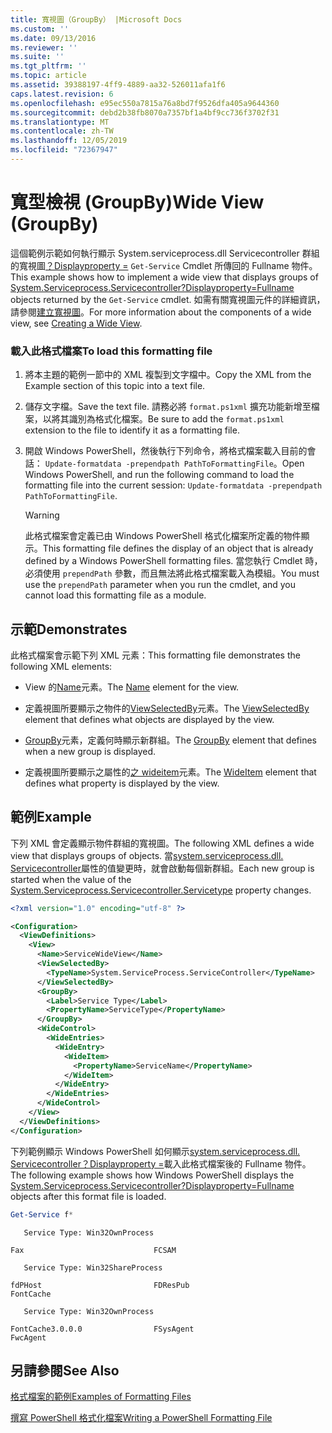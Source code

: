 ```yaml
---
title: 寬視圖（GroupBy） |Microsoft Docs
ms.custom: ''
ms.date: 09/13/2016
ms.reviewer: ''
ms.suite: ''
ms.tgt_pltfrm: ''
ms.topic: article
ms.assetid: 39388197-4ff9-4889-aa32-526011afa1f6
caps.latest.revision: 6
ms.openlocfilehash: e95ec550a7815a76a8bd7f9526dfa405a9644360
ms.sourcegitcommit: debd2b38fb8070a7357bf1a4bf9cc736f3702f31
ms.translationtype: MT
ms.contentlocale: zh-TW
ms.lasthandoff: 12/05/2019
ms.locfileid: "72367947"
---
```

# <a name="wide-view-groupby"></a><span data-ttu-id="fd0ca-102">寬型檢視 (GroupBy)</span><span class="sxs-lookup"><span data-stu-id="fd0ca-102">Wide View (GroupBy)</span></span>

<span data-ttu-id="fd0ca-103">這個範例示範如何執行顯示 System.serviceprocess.dll Servicecontroller 群組的寬視圖[？Displayproperty =](/dotnet/api/System.ServiceProcess.ServiceController) `Get-Service` Cmdlet 所傳回的 Fullname 物件。</span><span class="sxs-lookup"><span data-stu-id="fd0ca-103">This example shows how to implement a wide view that displays groups of [System.Serviceprocess.Servicecontroller?Displayproperty=Fullname](/dotnet/api/System.ServiceProcess.ServiceController) objects returned by the `Get-Service` cmdlet.</span></span> <span data-ttu-id="fd0ca-104">如需有關寬視圖元件的詳細資訊，請參閱[建立寬視圖](./creating-a-wide-view.md)。</span><span class="sxs-lookup"><span data-stu-id="fd0ca-104">For more information about the components of a wide view, see [Creating a Wide View](./creating-a-wide-view.md).</span></span>

### <a name="to-load-this-formatting-file"></a><span data-ttu-id="fd0ca-105">載入此格式檔案</span><span class="sxs-lookup"><span data-stu-id="fd0ca-105">To load this formatting file</span></span>

1. <span data-ttu-id="fd0ca-106">將本主題的範例一節中的 XML 複製到文字檔中。</span><span class="sxs-lookup"><span data-stu-id="fd0ca-106">Copy the XML from the Example section of this topic into a text file.</span></span>

2. <span data-ttu-id="fd0ca-107">儲存文字檔。</span><span class="sxs-lookup"><span data-stu-id="fd0ca-107">Save the text file.</span></span> <span data-ttu-id="fd0ca-108">請務必將 `format.ps1xml` 擴充功能新增至檔案，以將其識別為格式化檔案。</span><span class="sxs-lookup"><span data-stu-id="fd0ca-108">Be sure to add the `format.ps1xml` extension to the file to identify it as a formatting file.</span></span>

3. <span data-ttu-id="fd0ca-109">開啟 Windows PowerShell，然後執行下列命令，將格式檔案載入目前的會話： `Update-formatdata -prependpath PathToFormattingFile`。</span><span class="sxs-lookup"><span data-stu-id="fd0ca-109">Open Windows PowerShell, and run the following command to load the formatting file into the current session: `Update-formatdata -prependpath PathToFormattingFile`.</span></span>

   > [!WARNING]
   > <span data-ttu-id="fd0ca-110">此格式檔案會定義已由 Windows PowerShell 格式化檔案所定義的物件顯示。</span><span class="sxs-lookup"><span data-stu-id="fd0ca-110">This formatting file defines the display of an object that is already defined by a Windows PowerShell formatting files.</span></span> <span data-ttu-id="fd0ca-111">當您執行 Cmdlet 時，必須使用 `prependPath` 參數，而且無法將此格式檔案載入為模組。</span><span class="sxs-lookup"><span data-stu-id="fd0ca-111">You must use the `prependPath` parameter when you run the cmdlet, and you cannot load this formatting file as a module.</span></span>

## <a name="demonstrates"></a><span data-ttu-id="fd0ca-112">示範</span><span class="sxs-lookup"><span data-stu-id="fd0ca-112">Demonstrates</span></span>

<span data-ttu-id="fd0ca-113">此格式檔案會示範下列 XML 元素：</span><span class="sxs-lookup"><span data-stu-id="fd0ca-113">This formatting file demonstrates the following XML elements:</span></span>

- <span data-ttu-id="fd0ca-114">View 的[Name](./name-element-for-view-format.md)元素。</span><span class="sxs-lookup"><span data-stu-id="fd0ca-114">The [Name](./name-element-for-view-format.md) element for the view.</span></span>

- <span data-ttu-id="fd0ca-115">定義視圖所要顯示之物件的[ViewSelectedBy](./viewselectedby-element-format.md)元素。</span><span class="sxs-lookup"><span data-stu-id="fd0ca-115">The [ViewSelectedBy](./viewselectedby-element-format.md) element that defines what objects are displayed by the view.</span></span>

- <span data-ttu-id="fd0ca-116">[GroupBy](./groupby-element-for-view-format.md)元素，定義何時顯示新群組。</span><span class="sxs-lookup"><span data-stu-id="fd0ca-116">The [GroupBy](./groupby-element-for-view-format.md) element that defines when a new group is displayed.</span></span>

- <span data-ttu-id="fd0ca-117">定義視圖所要顯示之屬性的[之 wideitem](./wideitem-element-for-widecontrol-format.md)元素。</span><span class="sxs-lookup"><span data-stu-id="fd0ca-117">The [WideItem](./wideitem-element-for-widecontrol-format.md) element that defines what property is displayed by the view.</span></span>

## <a name="example"></a><span data-ttu-id="fd0ca-118">範例</span><span class="sxs-lookup"><span data-stu-id="fd0ca-118">Example</span></span>

<span data-ttu-id="fd0ca-119">下列 XML 會定義顯示物件群組的寬視圖。</span><span class="sxs-lookup"><span data-stu-id="fd0ca-119">The following XML defines a wide view that displays groups of objects.</span></span> <span data-ttu-id="fd0ca-120">當[system.serviceprocess.dll. Servicecontroller](/dotnet/api/System.ServiceProcess.ServiceController.ServiceType)屬性的值變更時，就會啟動每個新群組。</span><span class="sxs-lookup"><span data-stu-id="fd0ca-120">Each new group is started when the value of the [System.Serviceprocess.Servicecontroller.Servicetype](/dotnet/api/System.ServiceProcess.ServiceController.ServiceType) property changes.</span></span>

```xml
<?xml version="1.0" encoding="utf-8" ?>

<Configuration>
  <ViewDefinitions>
    <View>
      <Name>ServiceWideView</Name>
      <ViewSelectedBy>
        <TypeName>System.ServiceProcess.ServiceController</TypeName>
      </ViewSelectedBy>
      <GroupBy>
        <Label>Service Type</Label>
        <PropertyName>ServiceType</PropertyName>
      </GroupBy>
      <WideControl>
        <WideEntries>
          <WideEntry>
            <WideItem>
              <PropertyName>ServiceName</PropertyName>
            </WideItem>
          </WideEntry>
        </WideEntries>
      </WideControl>
    </View>
  </ViewDefinitions>
</Configuration>
```

<span data-ttu-id="fd0ca-121">下列範例顯示 Windows PowerShell 如何顯示[system.serviceprocess.dll. Servicecontroller？Displayproperty =](/dotnet/api/System.ServiceProcess.ServiceController)載入此格式檔案後的 Fullname 物件。</span><span class="sxs-lookup"><span data-stu-id="fd0ca-121">The following example shows how Windows PowerShell displays the [System.Serviceprocess.Servicecontroller?Displayproperty=Fullname](/dotnet/api/System.ServiceProcess.ServiceController) objects after this format file is loaded.</span></span>

```powershell
Get-Service f*
```

```output
   Service Type: Win32OwnProcess

Fax                             FCSAM

   Service Type: Win32ShareProcess

fdPHost                         FDResPub
FontCache

   Service Type: Win32OwnProcess

FontCache3.0.0.0                FSysAgent
FwcAgent
```

## <a name="see-also"></a><span data-ttu-id="fd0ca-122">另請參閱</span><span class="sxs-lookup"><span data-stu-id="fd0ca-122">See Also</span></span>

[<span data-ttu-id="fd0ca-123">格式檔案的範例</span><span class="sxs-lookup"><span data-stu-id="fd0ca-123">Examples of Formatting Files</span></span>](./examples-of-formatting-files.md)

[<span data-ttu-id="fd0ca-124">撰寫 PowerShell 格式化檔案</span><span class="sxs-lookup"><span data-stu-id="fd0ca-124">Writing a PowerShell Formatting File</span></span>](./writing-a-powershell-formatting-file.md)
